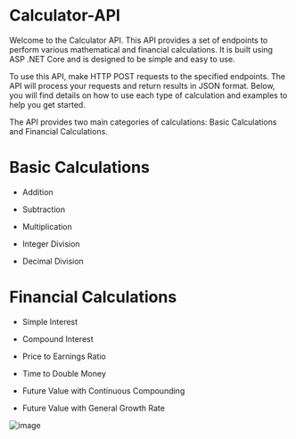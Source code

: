 # Calculator-API

Welcome to the Calculator API. This API provides a set of endpoints to perform various mathematical and financial calculations. It is built using ASP .NET Core and is designed to be simple and easy to use.


To use this API, make HTTP POST requests to the specified endpoints. The API will process your requests and return results in JSON format. Below, you will find details on how to use each type of calculation and examples to help you get started.

The API provides two main categories of calculations: Basic Calculations and Financial Calculations.

# Basic Calculations
- Addition

- Subtraction

- Multiplication

- Integer Division

- Decimal Division

# Financial Calculations
- Simple Interest

- Compound Interest

- Price to Earnings Ratio

- Time to Double Money

- Future Value with Continuous Compounding

- Future Value with General Growth Rate


![image](https://github.com/aryapatxl/Calculator-API2/assets/107814928/74938c71-1ef7-4f85-a80e-84a831707d98)

